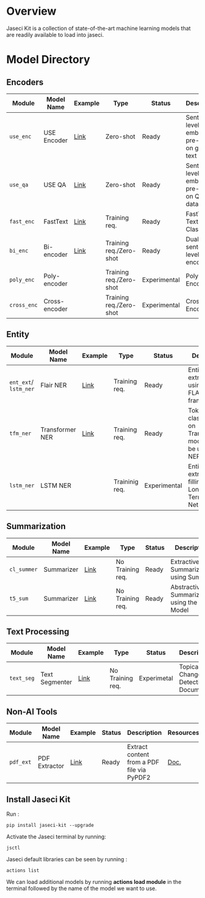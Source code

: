 # Overview
Jaseci Kit is a collection of state-of-the-art machine learning models that are readily available to load into jaseci.

# Model Directory

## Encoders
| Module      | Model Name    | Example                            | Type                    | Status       | Description                                                 | Resources                                 |
| ----------- | ------------- | ---------------------------------- | ----------------------- | ------------ | ----------------------------------------------------------- | ----------------------------------------- |
| `use_enc`   | USE Encoder   | [Link](#use-encoder-use_enc)       | Zero-shot               | Ready        | Sentence-level embedding pre-trained on general text corpus | [Paper](https://arxiv.org/abs/1803.11175) |
| `use_qa`    | USE QA        | [Link](#use-qa-use_qa)             | Zero-shot               | Ready        | Sentence-level embedding pre-trained on Q&A data corpus     | [Paper](https://arxiv.org/abs/1803.11175) |
| `fast_enc`  | FastText      | [Link](#fasttext-encoder-fast_enc) | Training req.           | Ready        | FastText Text Classifier                                    | [Paper](https://arxiv.org/abs/1712.09405) |
| `bi_enc`    | Bi-encoder    | [Link](#bi-encoder-bi_enc)         | Training req./Zero-shot | Ready        | Dual sentence-level encoders                                | [Paper](https://arxiv.org/abs/1803.11175) |
| `poly_enc`  | Poly-encoder  |                                    | Training req./Zero-shot | Experimental | Poly Encoder                                                | [Paper](https://arxiv.org/abs/1905.01969) |
| `cross_enc` | Cross-encoder |                                    | Training req./Zero-shot | Experimental | Cross Encoder                                               | [Paper](https://arxiv.org/abs/1905.01969) |

## Entity
| Module                | Model Name      | Example                                               | Type           | Status       | Description                                                       | Resources                                                                                               |
| --------------------- | --------------- | ----------------------------------------------------- | -------------- | ------------ | ----------------------------------------------------------------- | ------------------------------------------------------------------------------------------------------- |
| `ent_ext`/ `lstm_ner` | Flair NER       | [Link](#entity-extraction-ent_ext)                    | Training req.  | Ready        | Entity extraction using the FLAIR NER framework                   |                                                                                                         |
| `tfm_ner`             | Transformer NER | [Link](#entity-extraction-using-transformers-tfm_ner) | Training req.  | Ready        | Token classification on Transformer models, can be used for NER   | [Huggingface](https://huggingface.co/docs/transformers/tasks/token_classification#token-classification) |
| `lstm_ner`            | LSTM NER        |                                                       | Traininig req. | Experimental | Entity extraction/Slot filling via Long-short Term Memory Network |                                                                                                         |

## Summarization
| Module      | Model Name | Example                         | Type             | Status | Description                                  | Resources                                                                                                    |
| ----------- | ---------- | ------------------------------- | ---------------- | ------ | -------------------------------------------- | ------------------------------------------------------------------------------------------------------------ |
| `cl_summer` | Summarizer | [Link](#summarizer-clsummer)    | No Training req. | Ready  | Extractive Summarization using Sumy          | [Doc.](https://miso-belica.github.io/sumy/)                                                                  |
| `t5_sum`    | Summarizer | [Link](#t5-summarization-t5sum) | No Training req. | Ready  | Abstractive Summarization using the T5 Model | [Doc.](https://huggingface.co/docs/transformers/model_doc/t5), [Paper](https://arxiv.org/pdf/1910.10683.pdf) |


## Text Processing
| Module     | Model Name     | Example                          | Type             | Status      | Description                           | Resources                                                           |
| ---------- | -------------- | -------------------------------- | ---------------- | ----------- | ------------------------------------- | ------------------------------------------------------------------- |
| `text_seg` | Text Segmenter | [Link](#text-segmenter-text_seg) | No Training req. | Experimetal | Topical Change Detection in Documents | [Huggingface](https://huggingface.co/dennlinger/roberta-cls-consec) |


## Non-AI Tools
| Module    | Model Name    | Example                        | Status | Description                                | Resources                                        |
| --------- | ------------- | ------------------------------ | ------ | ------------------------------------------ | ------------------------------------------------ |
| `pdf_ext` | PDF Extractor | [Link](#pdf-extractor-pdf_ext) | Ready  | Extract content from a PDF file via PyPDF2 | [Doc.](https://pypdf2.readthedocs.io/en/latest/) |

## Install Jaseci Kit 

Run :


```
pip install jaseci-kit --upgrade

```
Activate the Jaseci terminal by running:
```
jsctl
```
Jaseci default libraries can be seen by running :

```
actions list 
```

We can load additional models by running <strong>actions load module</strong> in the terminal followed by the name of the model we want to use.